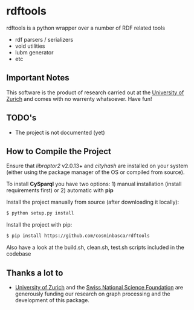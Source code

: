 rdftools
========

rdftools is a python wrapper over a number of RDF related tools
* rdf parsers / serializers
* void utilities
* lubm generator
* etc

Important Notes
---------------
This software is the product of research carried out at the [University of Zurich](http://www.ifi.uzh.ch/ddis.html) and comes with no warrenty whatsoever. Have fun!

TODO's
------
* The project is not documented (yet)

How to Compile the Project
--------------------------
Ensure that *libraptor2* v2.0.13+ and *cityhash* are installed on your system (either using the package manager of the OS or compiled from source).

To install **CySparql** you have two options: 1) manual installation (install requirements first) or 2) automatic with **pip**

Install the project manually from source (after downloading it locally):
```sh
$ python setup.py install
```

Install the project with pip:
```sh
$ pip install https://github.com/cosminbasca/rdftools
```

Also have a look at the build.sh, clean.sh, test.sh scripts included in the codebase 

Thanks a lot to
---------------
* [University of Zurich](http://www.ifi.uzh.ch/ddis.html) and the [Swiss National Science Foundation](http://www.snf.ch/en/Pages/default.aspx) are generously funding our research on graph processing and the development of this package.
